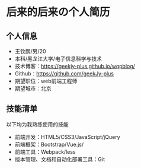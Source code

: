 #  后来的后来の个人简历

## 个人信息

 - 王钦鹏/男/20 
 - 本科/黑龙江大学/电子信息科学与技术
 - 技术博客：https://geekjy-plus.github.io/wqpblog/
 - Github：https://github.com/geekJy-plus
 - 期望职位：web前端工程师
 - 期望城市：北京
## 技能清单
以下均为我熟练使用的技能
- 前端开发：HTML5/CSS3/JavaScript/jQuery
- 前端框架：Bootstrap/Vue.js/
- 前端工具：Webpack/less
- 版本管理、文档和自动化部署工具：Git